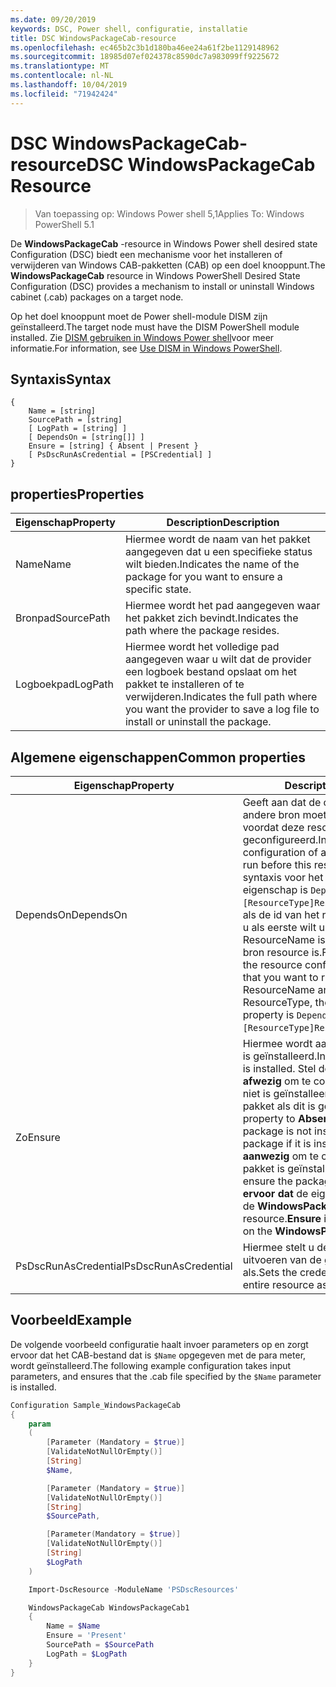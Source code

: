 ```yaml
---
ms.date: 09/20/2019
keywords: DSC, Power shell, configuratie, installatie
title: DSC WindowsPackageCab-resource
ms.openlocfilehash: ec465b2c3b1d180ba46ee24a61f2be1129148962
ms.sourcegitcommit: 18985d07ef024378c8590dc7a983099ff9225672
ms.translationtype: MT
ms.contentlocale: nl-NL
ms.lasthandoff: 10/04/2019
ms.locfileid: "71942424"
---
```

# <a name="dsc-windowspackagecab-resource"></a><span data-ttu-id="85b1d-103">DSC WindowsPackageCab-resource</span><span class="sxs-lookup"><span data-stu-id="85b1d-103">DSC WindowsPackageCab Resource</span></span>

> <span data-ttu-id="85b1d-104">Van toepassing op: Windows Power shell 5,1</span><span class="sxs-lookup"><span data-stu-id="85b1d-104">Applies To: Windows PowerShell 5.1</span></span>

<span data-ttu-id="85b1d-105">De **WindowsPackageCab** -resource in Windows Power shell desired state Configuration (DSC) biedt een mechanisme voor het installeren of verwijderen van Windows CAB-pakketten (CAB) op een doel knooppunt.</span><span class="sxs-lookup"><span data-stu-id="85b1d-105">The **WindowsPackageCab** resource in Windows PowerShell Desired State Configuration (DSC) provides a mechanism to install or uninstall Windows cabinet (.cab) packages on a target node.</span></span>

<span data-ttu-id="85b1d-106">Op het doel knooppunt moet de Power shell-module DISM zijn geïnstalleerd.</span><span class="sxs-lookup"><span data-stu-id="85b1d-106">The target node must have the DISM PowerShell module installed.</span></span> <span data-ttu-id="85b1d-107">Zie [DISM gebruiken in Windows Power shell](/windows-hardware/manufacture/desktop/use-dism-in-windows-powershell-s14)voor meer informatie.</span><span class="sxs-lookup"><span data-stu-id="85b1d-107">For information, see [Use DISM in Windows PowerShell](/windows-hardware/manufacture/desktop/use-dism-in-windows-powershell-s14).</span></span>

## <a name="syntax"></a><span data-ttu-id="85b1d-108">Syntaxis</span><span class="sxs-lookup"><span data-stu-id="85b1d-108">Syntax</span></span>

```Syntax
{
    Name = [string]
    SourcePath = [string]
    [ LogPath = [string] ]
    [ DependsOn = [string[]] ]
    Ensure = [string] { Absent | Present }
    [ PsDscRunAsCredential = [PSCredential] ]
}
```

## <a name="properties"></a><span data-ttu-id="85b1d-109">properties</span><span class="sxs-lookup"><span data-stu-id="85b1d-109">Properties</span></span>

|<span data-ttu-id="85b1d-110">Eigenschap</span><span class="sxs-lookup"><span data-stu-id="85b1d-110">Property</span></span> |<span data-ttu-id="85b1d-111">Description</span><span class="sxs-lookup"><span data-stu-id="85b1d-111">Description</span></span> |
|---|---|
|<span data-ttu-id="85b1d-112">Name</span><span class="sxs-lookup"><span data-stu-id="85b1d-112">Name</span></span> |<span data-ttu-id="85b1d-113">Hiermee wordt de naam van het pakket aangegeven dat u een specifieke status wilt bieden.</span><span class="sxs-lookup"><span data-stu-id="85b1d-113">Indicates the name of the package for you want to ensure a specific state.</span></span> |
|<span data-ttu-id="85b1d-114">Bronpad</span><span class="sxs-lookup"><span data-stu-id="85b1d-114">SourcePath</span></span> |<span data-ttu-id="85b1d-115">Hiermee wordt het pad aangegeven waar het pakket zich bevindt.</span><span class="sxs-lookup"><span data-stu-id="85b1d-115">Indicates the path where the package resides.</span></span> |
|<span data-ttu-id="85b1d-116">Logboekpad</span><span class="sxs-lookup"><span data-stu-id="85b1d-116">LogPath</span></span> |<span data-ttu-id="85b1d-117">Hiermee wordt het volledige pad aangegeven waar u wilt dat de provider een logboek bestand opslaat om het pakket te installeren of te verwijderen.</span><span class="sxs-lookup"><span data-stu-id="85b1d-117">Indicates the full path where you want the provider to save a log file to install or uninstall the package.</span></span> |

## <a name="common-properties"></a><span data-ttu-id="85b1d-118">Algemene eigenschappen</span><span class="sxs-lookup"><span data-stu-id="85b1d-118">Common properties</span></span>

|<span data-ttu-id="85b1d-119">Eigenschap</span><span class="sxs-lookup"><span data-stu-id="85b1d-119">Property</span></span> |<span data-ttu-id="85b1d-120">Description</span><span class="sxs-lookup"><span data-stu-id="85b1d-120">Description</span></span> |
|---|---|
|<span data-ttu-id="85b1d-121">DependsOn</span><span class="sxs-lookup"><span data-stu-id="85b1d-121">DependsOn</span></span> |<span data-ttu-id="85b1d-122">Geeft aan dat de configuratie van een andere bron moet worden uitgevoerd voordat deze resource wordt geconfigureerd.</span><span class="sxs-lookup"><span data-stu-id="85b1d-122">Indicates that the configuration of another resource must run before this resource is configured.</span></span> <span data-ttu-id="85b1d-123">De syntaxis voor het gebruik van deze eigenschap is `DependsOn = "[ResourceType]ResourceName"`bijvoorbeeld als de id van het resource-script blok dat u als eerste wilt uitvoeren, de naam ResourceName is en het type van de bron resource is.</span><span class="sxs-lookup"><span data-stu-id="85b1d-123">For example, if the ID of the resource configuration script block that you want to run first is ResourceName and its type is ResourceType, the syntax for using this property is `DependsOn = "[ResourceType]ResourceName"`.</span></span> |
|<span data-ttu-id="85b1d-124">Zo</span><span class="sxs-lookup"><span data-stu-id="85b1d-124">Ensure</span></span> |<span data-ttu-id="85b1d-125">Hiermee wordt aangegeven of het pakket is geïnstalleerd.</span><span class="sxs-lookup"><span data-stu-id="85b1d-125">Indicates if the package is installed.</span></span> <span data-ttu-id="85b1d-126">Stel deze eigenschap in op **afwezig** om te controleren of het pakket niet is geïnstalleerd (of verwijder het pakket als dit is geïnstalleerd).</span><span class="sxs-lookup"><span data-stu-id="85b1d-126">Set this property to **Absent** to ensure the package is not installed (or uninstall the package if it is installed).</span></span> <span data-ttu-id="85b1d-127">Stel deze in op **aanwezig** om te controleren of het pakket is geïnstalleerd.</span><span class="sxs-lookup"><span data-stu-id="85b1d-127">Set it to **Present** to ensure the package is installed.</span></span> <span data-ttu-id="85b1d-128">**Zorg ervoor dat** de eigenschap vereist is voor de **WindowsPackageCab** -resource.</span><span class="sxs-lookup"><span data-stu-id="85b1d-128">**Ensure** is a required property on the **WindowsPackageCab** resource.</span></span> |
|<span data-ttu-id="85b1d-129">PsDscRunAsCredential</span><span class="sxs-lookup"><span data-stu-id="85b1d-129">PsDscRunAsCredential</span></span> |<span data-ttu-id="85b1d-130">Hiermee stelt u de referentie in voor het uitvoeren van de gehele resource als.</span><span class="sxs-lookup"><span data-stu-id="85b1d-130">Sets the credential for running the entire resource as.</span></span> |

## <a name="example"></a><span data-ttu-id="85b1d-131">Voorbeeld</span><span class="sxs-lookup"><span data-stu-id="85b1d-131">Example</span></span>

<span data-ttu-id="85b1d-132">De volgende voorbeeld configuratie haalt invoer parameters op en zorgt ervoor dat het CAB-bestand dat is `$Name` opgegeven met de para meter, wordt geïnstalleerd.</span><span class="sxs-lookup"><span data-stu-id="85b1d-132">The following example configuration takes input parameters, and ensures that the .cab file specified by the `$Name` parameter is installed.</span></span>

```powershell
Configuration Sample_WindowsPackageCab
{
    param
    (
        [Parameter (Mandatory = $true)]
        [ValidateNotNullOrEmpty()]
        [String]
        $Name,

        [Parameter (Mandatory = $true)]
        [ValidateNotNullOrEmpty()]
        [String]
        $SourcePath,

        [Parameter(Mandatory = $true)]
        [ValidateNotNullOrEmpty()]
        [String]
        $LogPath
    )

    Import-DscResource -ModuleName 'PSDscResources'

    WindowsPackageCab WindowsPackageCab1
    {
        Name = $Name
        Ensure = 'Present'
        SourcePath = $SourcePath
        LogPath = $LogPath
    }
}
```
